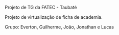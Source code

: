 Projeto de TG da FATEC - Taubaté

Projeto de virtualização de ficha de academia.

Grupo: Everton, Guilherme, João, Jonathan e Lucas